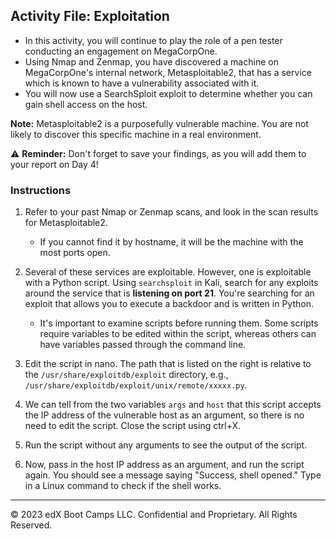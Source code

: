 ## Activity File: Exploitation

- In this activity, you will continue to play the role of a pen tester conducting an engagement on MegaCorpOne.
- Using Nmap and Zenmap, you have discovered a machine on MegaCorpOne's internal network, Metasploitable2, that has a service which is known to have a vulnerability associated with it.
- You will now use a SearchSploit exploit to determine whether you can gain shell access on the host.

**Note:** Metasploitable2 is a purposefully vulnerable machine. You are not likely to discover this specific machine in a real environment.

⚠️ **Reminder:** Don't forget to save your findings, as you will add them to your report on Day 4!

### Instructions

1. Refer to your past Nmap or Zenmap scans, and look in the scan results for Metasploitable2. 
   - If you cannot find it by hostname, it will be the machine with the most ports open.

2. Several of these services are exploitable. However, one is exploitable with a Python script. Using `searchsploit` in Kali, search for any exploits around the service that is **listening on port 21**. You're searching for an exploit that allows you to execute a backdoor and is written in Python.
   - It's important to examine scripts before running them. Some scripts require variables to be edited within the script, whereas others can have variables passed through the command line. 

3. Edit the script in nano. The path that is listed on the right is relative to the `/usr/share/exploitdb/exploit` directory, e.g., `/usr/share/exploitdb/exploit/unix/remote/xxxxx.py`.

4. We can tell from the two variables `args` and `host` that this script accepts the IP address of the vulnerable host as an argument, so there is no need to edit the script. Close the script using ctrl+X.

5. Run the script without any arguments to see the output of the script. 

6. Now, pass in the host IP address as an argument, and run the script again. You should see a message saying "Success, shell opened." Type in a Linux command to check if the shell works.

---
© 2023 edX Boot Camps LLC. Confidential and Proprietary. All Rights Reserved.



